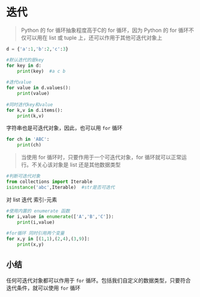 # 迭代

> Python 的 for 循环抽象程度高于C的 for 循环，因为 Python 的 for 循环不仅可以用在 list 或 tuple 上，还可以作用于其他可迭代对象上



```python
d = {'a':1,'b':2,'c':3}

#默认迭代的是key
for key in d:
    print(key)  #a c b
    
#迭代value
for value in d.values():
    print(value)
    
#同时迭代key和value
for k,v in d.items():
    print(k,v)
```



字符串也是可迭代对象，因此，也可以用 `for` 循环

```python
for ch in 'ABC':
    print(ch)
```

> 当使用 for 循环时，只要作用于一个可迭代对象，for 循环就可以正常运行。不关心该对象是 list 还是其他数据类型



```python
#判断可迭代对象
from collections import Iterable
isinstance('abc',Iterable)  #str是否可迭代
```



对 list 迭代 索引-元素

```python
#使用内置的 enumerate 函数
for i,value in enumerate(['A','B','C']):
    print(i,value)
    
#for循环 同时引用两个变量
for x,y in [(1,1),(2,4),(3,9)]:
    print(x,y)
```



## 小结

任何可迭代对象都可以作用于 `for` 循环。包括我们自定义的数据类型，只要符合迭代条件，就可以使用 `for` 循环

























